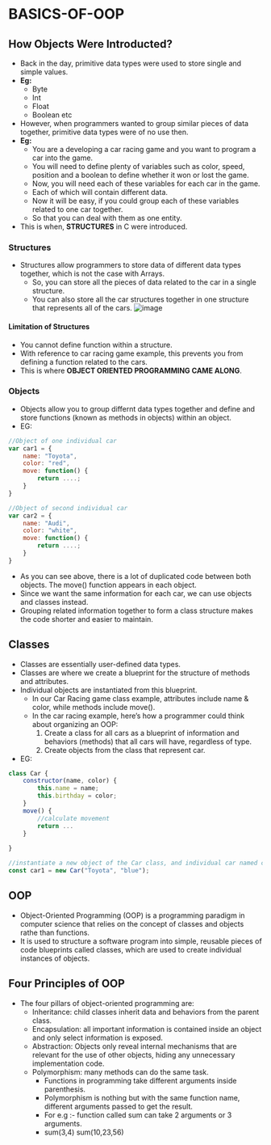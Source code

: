 # BASICS-OF-OOP
## How Objects Were Introducted?
- Back in the day, primitive data types were used to store single and simple values. 
- **Eg:**
  - Byte
  - Int 
  - Float 
  - Boolean etc 
- However, when programmers wanted to group similar pieces of data together, primitive data types were of no use then.
- **Eg:** 
  - You are a developing a car racing game and you want to program a car into the game. 
  - You will need to define plenty of variables such as color, speed, position and a boolean to define whether it won or lost the game.
  - Now, you will need each of these variables for each car in the game. 
  - Each of which will contain different data.
  - Now it will be easy, if you could group each of these variables related to one car together. 
  - So that you can deal with them as one entity.
- This is when, **STRUCTURES** in C were introduced. 
### Structures
- Structures allow programmers to store data of different data types together, which is not the case with Arrays. 
  - So, you can store all the pieces of data related to the car in a single structure.
  - You can also store all the car structures together in one structure that represents all of the cars.
![image](https://user-images.githubusercontent.com/88162824/215736969-00f3f81a-b04d-4a9a-b511-5848ee6dc848.png)
#### Limitation of Structures
- You cannot define function within a structure.
- With reference to car racing game example, this prevents you from defining a function related to the cars. 
- This is where **OBJECT ORIENTED PROGRAMMING CAME ALONG**.
### Objects
- Objects allow you to group differnt data types together and define and store functions (known as methods in objects) within an object. 
- EG:
```js
//Object of one individual car
var car1 = {
    name: "Toyota",
    color: "red",
    move: function() {
        return ....;
    }
}

//Object of second individual car
var car2 = {
    name: "Audi",
    color: "white",
    move: function() {
        return ....;
    }
}
```
- As you can see above, there is a lot of duplicated code between both objects. The move() function appears in each object. 
- Since we want the same information for each car, we can use objects and classes instead.
- Grouping related information together to form a class structure makes the code shorter and easier to maintain.
## Classes
- Classes are essentially user-defined data types. 
- Classes are where we create a blueprint for the structure of methods and attributes. 
- Individual objects are instantiated from this blueprint.
  - In our Car Racing game class example, attributes include name & color, while methods include move().
  - In the car racing example, here’s how a programmer could think about organizing an OOP:
    1. Create a class for all cars as a blueprint of information and behaviors (methods) that all cars will have, regardless of type. 
    2. Create objects from the  class that represent car.
- EG:
```js
class Car {
    constructor(name, color) {
        this.name = name;
        this.birthday = color;
    }
    move() {
        //calculate movement
        return ...
    }
    
}

//instantiate a new object of the Car class, and individual car named car1
const car1 = new Car("Toyota", "blue");
```
## OOP
- Object-Oriented Programming (OOP) is a programming paradigm in computer science that relies on the concept of classes and objects rathe than functions. 
- It is used to structure a software program into simple, reusable pieces of code blueprints called classes, which are used to create individual instances of objects.
## Four Principles of OOP
- The four pillars of object-oriented programming are:
  - Inheritance: child classes inherit data and behaviors from the parent class.
  - Encapsulation: all important information is contained inside an object and only select information is exposed.
  - Abstraction:  Objects only reveal internal mechanisms that are relevant for the use of other objects, hiding any unnecessary implementation code.
  - Polymorphism: many methods can do the same task.
    - Functions in programming take different arguments inside parenthesis. 
    - Polymorphism is nothing but with the same function name, different arguments passed to get the result.
    - For e.g :- function called sum can take 2 arguments or 3 arguments.
    - sum(3,4)  sum(10,23,56)
